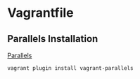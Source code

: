 # Vagrantfile

## Parallels Installation

[Parallels](https://parallels.github.io/vagrant-parallels/docs/installation/)

```bash
vagrant plugin install vagrant-parallels
```
